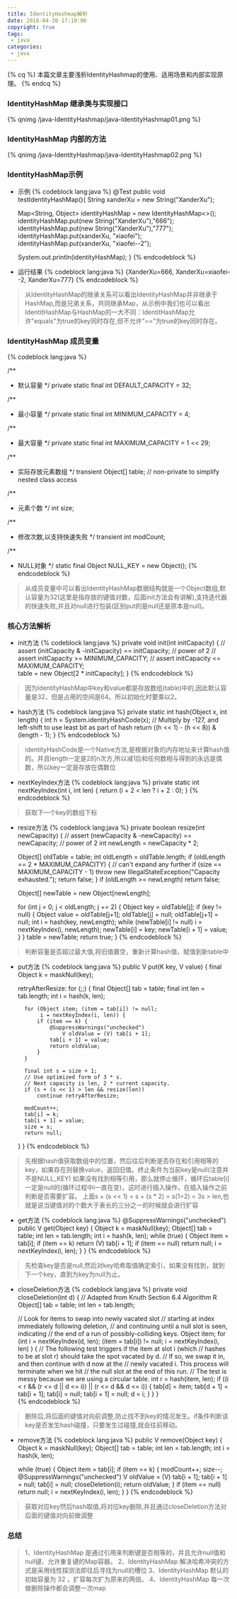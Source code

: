 ```yaml
---
title: IdentityHashmap解析
date: 2018-04-30 17:10:06
copyright: true
tags:
 - java
categories:
 - java
---
```


{% cq %}
本篇文章主要浅析IdentityHashmap的使用、适用场景和内部实现原理。
{% endcq %}

<!-- more -->


### **IdentityHashMap 继承类与实现接口**

{% qnimg /java-IdentityHashmap/java-IdentityHashmap01.png %}
### **IdentityHashMap 内部的方法**

{% qnimg /java-IdentityHashmap/java-IdentityHashmap02.png %}


### **IdentityHashMap示例**

- 示例
{% codeblock lang:java %}
@Test
public void testIdentityHashMap(){
   String xanderXu = new String("XanderXu");
   
   Map<String, Object> identityHashMap = new IdentityHashMap<>();
   identityHashMap.put(new String("XanderXu"),"666");
   identityHashMap.put(new String("XanderXu"),"777");
   identityHashMap.put(xanderXu, "xiaofei");
   identityHashMap.put(xanderXu, "xiaofei--2");

   System.out.println(identityHashMap);
}
{% endcodeblock %}

- 运行结果
{% codeblock lang:java %}
{XanderXu=666, XanderXu=xiaofei--2, XanderXu=777}
{% endcodeblock %}
> 从IdentityHashMap的继承关系可以看出IdentityHashMap并非继承于HashMap,而是兄弟关系，共同继承Map，从示例中我们也可以看出IdentitHashMap与HashMap的一大不同：IdentitHashMap允许"equals"为true的key同时存在,但不允许"=="为true的key同时存在。

### **IdentityHashMap 成员变量**
{% codeblock lang:java %}

/**
 * 默认容量
 */
private static final int DEFAULT_CAPACITY = 32;

/**
 * 最小容量
 */
private static final int MINIMUM_CAPACITY = 4;

/**
 * 最大容量
 */
private static final int MAXIMUM_CAPACITY = 1 << 29;

/**
 * 实际存放元素数组
 */
transient Object[] table; // non-private to simplify nested class access

/**
 * 元素个数
 */
int size;

/**
 * 修改次数,以支持快速失败
 */
transient int modCount;

/**
 * NULL对象
 */
static final Object NULL_KEY = new Object();
{% endcodeblock %}
> 从成员变量中可以看出IdentityHashMap数据结构就是一个Object数组,默认容量为32(这里是指存放的键值对数，后面init方法会有讲解),支持迭代器的快速失败,并且对null进行包装(区别put的是null还是原本是null)。


### **核心方法解析**

- init方法
{% codeblock lang:java %}
private void init(int initCapacity) {
    // assert (initCapacity & -initCapacity) == initCapacity; // power of 2
    // assert initCapacity >= MINIMUM_CAPACITY;
    // assert initCapacity <= MAXIMUM_CAPACITY;    
    table = new Object[2 * initCapacity];
}
{% endcodeblock %}
> 因为IdentityHashMap中key和value都是存放数组(table)中的,因此默认容量是32，但是占用的空间是64。所以初始化时要乘以2。


- hash方法
{% codeblock lang:java %}
private static int hash(Object x, int length) {
    int h = System.identityHashCode(x);
    // Multiply by -127, and left-shift to use least bit as part of hash
    return ((h << 1) - (h << 8)) & (length - 1);
}
{% endcodeblock %}
> identityHashCode是一个Native方法,是根据对象的内存地址来计算hash值的。并且length一定是2的n次方,所以减1后和任何数相与得到的永远是偶数，所以key一定是存放在偶数位

- nextKeyIndex方法
{% codeblock lang:java %}
private static int nextKeyIndex(int i, int len) {
    return (i + 2 < len ? i + 2 : 0);
}
{% endcodeblock %}
> 获取下一个key的数组下标

- resize方法
{% codeblock lang:java %}
private boolean resize(int newCapacity) {
    // assert (newCapacity & -newCapacity) == newCapacity; // power of 2
    int newLength = newCapacity * 2;

    Object[] oldTable = table;
    int oldLength = oldTable.length;
    if (oldLength == 2 * MAXIMUM_CAPACITY) { // can't expand any further
        if (size == MAXIMUM_CAPACITY - 1)
            throw new IllegalStateException("Capacity exhausted.");
        return false;
    }
    if (oldLength >= newLength)
        return false;

    Object[] newTable = new Object[newLength];

    for (int j = 0; j < oldLength; j += 2) {
        Object key = oldTable[j];
        if (key != null) {
            Object value = oldTable[j+1];
            oldTable[j] = null;
            oldTable[j+1] = null;
            int i = hash(key, newLength);
            while (newTable[i] != null)
                i = nextKeyIndex(i, newLength);
            newTable[i] = key;
            newTable[i + 1] = value;
        }
    }
    table = newTable;
    return true;
}
{% endcodeblock %}
> 判断容量是否超过最大值,将旧值置空，重新计算hash值，赋值到新table中


- put方法
{% codeblock lang:java %}
public V put(K key, V value) {
    final Object k = maskNull(key);

    retryAfterResize: for (;;) {
        final Object[] tab = table;
        final int len = tab.length;
        int i = hash(k, len);

        for (Object item; (item = tab[i]) != null;
             i = nextKeyIndex(i, len)) {
            if (item == k) {
                @SuppressWarnings("unchecked")
                    V oldValue = (V) tab[i + 1];
                tab[i + 1] = value;
                return oldValue;
            }
        }

        final int s = size + 1;
        // Use optimized form of 3 * s.
        // Next capacity is len, 2 * current capacity.
        if (s + (s << 1) > len && resize(len))
            continue retryAfterResize;

        modCount++;
        tab[i] = k;
        tab[i + 1] = value;
        size = s;
        return null;
    }
}
{% endcodeblock %}
> 先根据hash值获取数组中的位置，然后往后判断是否存在和引用相等的key，如果存在则替换value，返回旧值。终止条件为当前key是null(注意并不是NULL_KEY)
> 如果没有找到相等引用，那么就停止循环，循环后table[i]一定是null的(循环过程中i一直在变)，这时进行插入操作，在插入操作之前判断是否需要扩容。
> 上面s + (s << 1) = s + (s * 2) = s(1=2) = 3s > len,也就是说当键值对的个数大于表长的三分之一的时候就会进行扩容

- get方法
{% codeblock lang:java %}
@SuppressWarnings("unchecked")
public V get(Object key) {
    Object k = maskNull(key);
    Object[] tab = table;
    int len = tab.length;
    int i = hash(k, len);
    while (true) {
        Object item = tab[i];
        if (item == k)
            return (V) tab[i + 1];
        if (item == null)
            return null;
        i = nextKeyIndex(i, len);
    }
}
{% endcodeblock %}
> 先检查key是否是null,然后对key哈希取值确定索引，如果没有找到，就到下一个key，直到为key为null为止。



- closeDeletion方法
{% codeblock lang:java %}
private void closeDeletion(int d) {
    // Adapted from Knuth Section 6.4 Algorithm R
    Object[] tab = table;
    int len = tab.length;

    // Look for items to swap into newly vacated slot
    // starting at index immediately following deletion,
    // and continuing until a null slot is seen, indicating
    // the end of a run of possibly-colliding keys.
    Object item;
    for (int i = nextKeyIndex(d, len); (item = tab[i]) != null;
         i = nextKeyIndex(i, len) ) {
        // The following test triggers if the item at slot i (which
        // hashes to be at slot r) should take the spot vacated by d.
        // If so, we swap it in, and then continue with d now at the
        // newly vacated i.  This process will terminate when we hit
        // the null slot at the end of this run.
        // The test is messy because we are using a circular table.
        int r = hash(item, len);
        if ((i < r && (r <= d || d <= i)) || (r <= d && d <= i)) {
            tab[d] = item;
            tab[d + 1] = tab[i + 1];
            tab[i] = null;
            tab[i + 1] = null;
            d = i;
        }
    }
}   
{% endcodeblock %}
> 删除后,将后面的键值对向前调整,防止找不到key的情况发生。if条件判断该key是否发生hash碰撞，只要发生过碰撞,就会往前移动。



- remove方法
{% codeblock lang:java %}
public V remove(Object key) {
    Object k = maskNull(key);
    Object[] tab = table;
    int len = tab.length;
    int i = hash(k, len);

    while (true) {
        Object item = tab[i];
        if (item == k) {
            modCount++;
            size--;
            @SuppressWarnings("unchecked")
                V oldValue = (V) tab[i + 1];
            tab[i + 1] = null;
            tab[i] = null;
            closeDeletion(i);
            return oldValue;
        }
        if (item == null)
            return null;
        i = nextKeyIndex(i, len);
    }
}
{% endcodeblock %}
> 获取对应key然后hash取值,将对应key删除,并且通过closeDeletion方法对后面的键值对向前做调整



### **总结**

> 1、IdentityHashMap 是通过引用来判断键是否相等的，并且允许null值和null键、允许重复键的Map容器。 
  2、IdentityHashMap 解决哈希冲突的方式是采用线性探测法即往后寻找为null的槽位
  3、IdentityHashMap 默认的初始容量为 32 ，扩容每次扩为原来的两倍。
  4、IdentityHashMap 每一次做删除操作都会调整一次map
